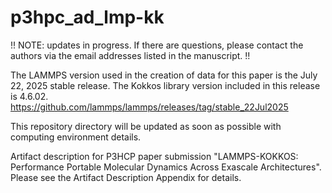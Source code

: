 # p3hpc_ad_lmp-kk
!! NOTE: updates in progress. If there are questions, please contact the authors via the email addresses listed in the manuscript. !!

The LAMMPS version used in the creation of data for this paper is the July 22, 2025 stable release.
The Kokkos library version included in this release is 4.6.02.
https://github.com/lammps/lammps/releases/tag/stable_22Jul2025

This repository directory will be updated as soon as possible with computing environment details.

Artifact description for P3HCP paper submission "LAMMPS-KOKKOS: Performance Portable Molecular Dynamics Across Exascale Architectures".
Please see the Artifact Description Appendix for details.
